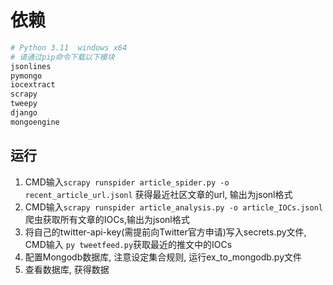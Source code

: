 # 依赖

```python
# Python 3.11  windows x64
# 请通过pip命令下载以下模块
jsonlines
pymongo
iocextract
scrapy
tweepy
django
mongoengine
```

## 运行

1. CMD输入`scrapy runspider article_spider.py -o recent_article_url.jsonl` 获得最近社区文章的url, 输出为jsonl格式
2. CMD输入`scrapy runspider article_analysis.py -o article_IOCs.jsonl`爬虫获取所有文章的IOCs,输出为jsonl格式
3. 将自己的twitter-api-key(需提前向Twitter官方申请)写入secrets.py文件, CMD输入 `py tweetfeed.py`获取最近的推文中的IOCs
4. 配置Mongodb数据库, 注意设定集合规则, 运行ex_to_mongodb.py文件
5. 查看数据库, 获得数据
